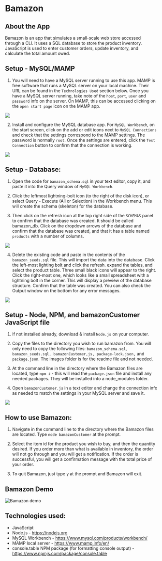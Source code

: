 # Bamazon

## About the App

Bamazon is an app that simulates a small-scale web store accessed through a CLI. It uses a SQL database to store the product inventory. JavaScript is used to enter customer orders, update inventory, and calculate the total amount owed.

## Setup - MySQL/MAMP

1. You will need to have a MySQL server running to use this app. MAMP is free software that runs a MySQL server on your local machine. Their URL can be found in the `Technologies Used` section below. Once you have a MySQL server running, take note of the `host`, `port`, `user` and `password` info on the server. On MAMP, this can be accessed clicking on the `open start page` icon on the MAMP app.

<kbd> <img src="images/screenshots/mamp_connection_info.png"/><kbd>

2. Install and configure the MySQL database app. For `MySQL Workbench`, on the start screen, click on the add or edit icons next to `MySQL Connections` and check that the settings correspond to the MAMP settings. The password is normally `root`. Once the settings are entered, click the `Test Connection` button to confirm that the connection is working.

<kbd> <img src="images/screenshots/mysql_manage_server_onnections.png"/><kbd>

## Setup - Database:

1. Open the code for `bamazon_schema.sql` in your text editor, copy it, and paste it into the Query window of `MySQL Workbench`.

2. Click the leftmost lightning-bolt icon (to the right of the disk icon), or select Query - Execute (All or Selection) in the Workbench menu. This will create the schema (skeleton) for the database.

3. Then click on the refresh icon at the top right side of the `SCHEMAS` panel to confirm that the database was created. It should be called bamazon_db. Click on the dropdown arrows of the database and confirm that the database was created, and that it has a table named `products` with a number of columns.

<kbd> <img src = "images/gifs/run_schema.gif"/> <kbd>

4. Delete the existing code and paste in the contents of the `bamazon_seeds.sql` file. This will import the data into the database. Click the left-most lighting bolt and click the refresh. expand the tables, and select the product table. Three small black icons will appear to the right. Click the right-most one, which looks like a small spreadsheet with a lightning bolt in the corner. This will display a preview of the database structure. Confirm that the table was created. You can also check the Output window on the bottom for any error messages.

<kbd> <img src = "images/gifs/run_seeds.gif"/> <kbd>

## Setup - Node, NPM, and bamazonCustomer JavaScript file

1. If not installed already, download & install `Node.js` on your computer.

2. Copy the files to the directory you wish to run bamazon from. You will only need to copy the following files: `bamazon_schema.sql, bamazon_seeds.sql, bamazonCustomer,js, package-lock.json,` and `package.json`. The images folder is for the readme file and not needed.

3. At the command line in the directory where the Bamazon files are located, type `npm i` - this will read the `package.json` file and install any needed packages. They will be installed into a node_modules folder.

4. Open `bamazonCustomer.js` in a text editor and change the connection info as needed to match the settings in your MySQL server and save it.

<kbd> <img src="images/screenshots/javascript_connection_edits.png"/><kbd>

## How to use Bamazon:

1. Navigate in the command line to the directory where the Bamazon files are located. Type `node bamazonCustomer` at the prompt.

2. Select the item id for the product you wish to buy, and then the quantity desired. If you order more than what is available in inventory, the order will not go through and you will get a notification. If the order is successful, you will get a confirmation message with the total price of your order.

3. To quit Bamazon, just type `y` at the prompt and Bamazon will exit.

## Bamazon Demo

![Bamazon demo](images/gifs/bamazon_demo.gif)

## Technologies used:

- JavaScript
- Node.js - https://nodejs.org
- MySQL Workbench - https://www.mysql.com/products/workbench/
- MAMP local server - https://www.mamp.info/en/
- console.table NPM package (for formatting console output) - https://www.npmjs.com/package/console.table
